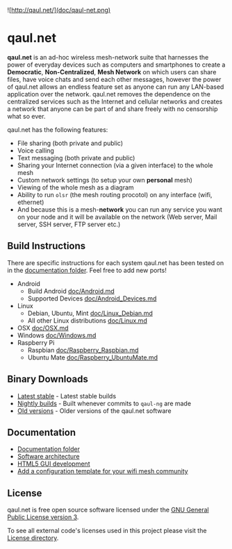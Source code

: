 ![http://qaul.net/](doc/qaul-net.png)

# qaul.net

**qaul.net** is an ad-hoc wireless mesh-network suite that harnesses the 
power of everyday devices such as computers and smartphones to create a 
**Democratic**, **Non-Centralized**, **Mesh Network** on which users can 
share files, have voice chats and send each other messages, however the 
power of qaul.net allows an endless feature set as anyone can run any 
LAN-based application over the network. qaul.net removes the dependence 
on the centralized services such as the Internet and cellular networks 
and creates a network that anyone can be part of and share freely with 
no censorship what so ever.

qaul.net has the following features:

* File sharing (both private and public)
* Voice calling
* Text messaging (both private and public)
* Sharing your Internet connection (via a given interface) to the whole mesh
* Custom network settings (to setup your own **personal** mesh)
* Viewing of the whole mesh as a diagram
* Ability to run `olsr` (the mesh routing procotol) on any interface (wifi, ethernet)
* And because this is a mesh-**network** you can run any service you want on your node and it will be available on the network (Web server, Mail server, SSH server, FTP server etc.)

## Build Instructions

There are specific instructions for each system qaul.net has been 
tested on in the [documentation folder](doc). Feel free to add new ports!

* Android 
  * Build Android [doc/Android.md](doc/Android.md)
  * Supported Devices [doc/Android_Devices.md](doc/Android_Devices.md)
* Linux
  * Debian, Ubuntu, Mint [doc/Linux_Debian.md](doc/Linux_Debian.md)
  * All other Linux distributions [doc/Linux.md](doc/Linux.md)
* OSX [doc/OSX.md](doc/OSX.md)
* Windows [doc/Windows.md](doc/Windows.md)
* Raspberry Pi
  * Raspbian [doc/Raspberry_Raspbian.md](doc/Raspberry_Raspbian.md)
  * Ubuntu Mate [doc/Raspberry_UbuntuMate.md](doc/Raspberry_UbuntuMate.md)


## Binary Downloads

* [Latest stable](https://qaul.net/download) - Latest stable builds
* [Nightly builds](https://qaul.net/binaries/nightly/) - Built whenever commits to `qaul-ng` are made
* [Old versions](https://qaul.net/binaries/) - Older versions of the qaul.net software


## Documentation

* [Documentation folder](doc/)
* [Software architecture](https://github.com/qaul/qaul.net/wiki/SoftwareArchitecture)
* [HTML5 GUI development](doc/GUI.md)
* [Add a configuration template for your wifi mesh community](GUI/www/community-templates/)


## License

qaul.net is free open source software licensed under the 
[GNU General Public License version 3](Licenses/GPLv3.txt).

To see all external code's licenses used in this project please 
visit the [License directory](Licenses).
